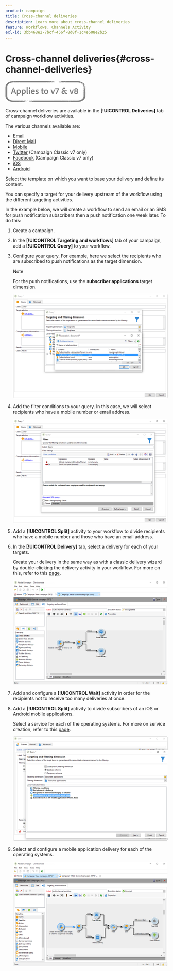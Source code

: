 ```yaml
---
product: campaign
title: Cross-channel deliveries
description: Learn more about cross-channel deliveries
feature: Workflows, Channels Activity
exl-id: 3bb468e2-7bcf-456f-8d8f-1c4e608e2b25
---
```

# Cross-channel deliveries{#cross-channel-deliveries}

![](../../assets/common.svg)

Cross-channel deliveries are available in the **[!UICONTROL Deliveries]** tab of campaign workflow activities.

The various channels available are:

* [Email](../../delivery/using/about-email-channel.md)
* [Direct Mail](../../delivery/using/about-direct-mail-channel.md)
* [Mobile](../../delivery/using/sms-channel.md)
* [Twitter](../../social/using/publishing-on-twitter.md) (Campaign Classic v7 only)
* [Facebook](../../social/using/publishing-on-facebook.md) (Campaign Classic v7 only)
* [iOS](../../delivery/using/create-notifications-ios.md)
* [Android](../../delivery/using/create-notifications-android.md)

Select the template on which you want to base your delivery and define its content.

You can specify a target for your delivery upstream of the workflow using the different targeting activities.

In the example below, we will create a workflow to send an email or an SMS for push notification subscribers then a push notification one week later. To do this:

1. Create a campaign.
1. In the **[!UICONTROL Targeting and workflows]** tab of your campaign, add a **[!UICONTROL Query]** to your workflow.
1. Configure your query. For example, here we select the recipients who are subscribed to push notifications as the target dimension.

   >[!NOTE]
   >
   >For the push notifications, use the **subscriber applications** target dimension.

   ![](assets/cross_channel_delivery_1.png)

1. Add the filter conditions to your query. In this case, we will select recipients who have a mobile number or email address.

   ![](assets/cross_channel_delivery_2.png)

1. Add a **[!UICONTROL Split]** activity to your workflow to divide recipients who have a mobile number and those who have an email address.
1. In the **[!UICONTROL Delivery]** tab, select a delivery for each of your targets.

   Create your delivery in the same way as with a classic delivery wizard by double-clicking the delivery activity in your workflow. For more on this, refer to this [page](../../delivery/using/about-email-channel.md).

   ![](assets/cross_channel_delivery_3.png)

1. Add and configure a **[!UICONTROL Wait]** activity in order for the recipients not to receive too many deliveries at once.
1. Add a **[!UICONTROL Split]** activity to divide subscribers of an iOS or Android mobile applications.

   Select a service for each of the operating systems. For more on service creation, refer to this [page](../../delivery/using/configuring-the-mobile-application.md).

   ![](assets/cross_channel_delivery_4.png)

1. Select and configure a mobile application delivery for each of the operating systems.

   ![](assets/cross_channel_delivery_5.png)
